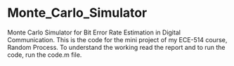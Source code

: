 # Monte_Carlo_Simulator
Monte Carlo Simulator for Bit Error Rate Estimation in Digital Communication.
This is the code for the mini project of my ECE-514 course, Random Process. To understand the working read the report and to run the code, run the code.m file.
